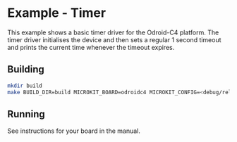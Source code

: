 <!--
     Copyright 2024, UNSW
     SPDX-License-Identifier: CC-BY-SA-4.0
-->
# Example - Timer

This example shows a basic timer driver for the Odroid-C4
platform. The timer driver initialises the device and then
sets a regular 1 second timeout and prints the current time
whenever the timeout expires.

## Building

```sh
mkdir build
make BUILD_DIR=build MICROKIT_BOARD=odroidc4 MICROKIT_CONFIG=<debug/release/benchmark> MICROKIT_SDK=/path/to/sdk
```

## Running

See instructions for your board in the manual.
